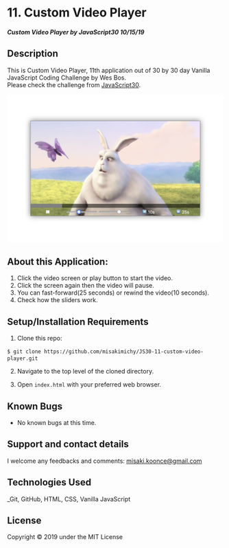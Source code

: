 # 11. Custom Video Player

#### _Custom Video Player by JavaScript30 10/15/19_

## Description
This is Custom Video Player, 11th application out of 30 by 30 day Vanilla JavaScript Coding Challenge by Wes Bos.<br>
Please check the challenge from [JavaScript30](http://wesbos.com/javascript30/).

![Screenshot of the app](img/screenshot.png)


## About this Application:
1. Click the video screen or play button to start the video.
2. Click the screen again then the video will pause.
3. You can fast-forward(25 seconds) or rewind the video(10 seconds).
4. Check how the sliders work.

## Setup/Installation Requirements

1. Clone this repo:
```
$ git clone https://github.com/misakimichy/JS30-11-custom-video-player.git
```

2. Navigate to the top level of the cloned directory.

3. Open `index.html` with your preferred web browser.

## Known Bugs
* No known bugs at this time.

## Support and contact details
 I welcome any feedbacks and comments: misaki.koonce@gmail.com

## Technologies Used
_Git, GitHub, HTML, CSS, Vanilla JavaScript

## License
Copyright © 2019 under the MIT License